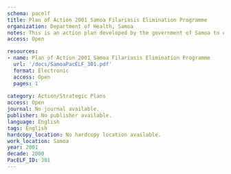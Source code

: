 ```yaml
---
schema: pacelf
title: Plan of Action 2001 Samoa Filariasis Elimination Programme
organization: Department of Health, Samoa
notes: This is an action plan developed by the government of Samoa to eliminate lymphatic filariasis in this country
access: Open

resources:
- name: Plan of Action 2001 Samoa Filariasis Elimination Programme
  url: '/docs/SamoaPacELF_301.pdf'
  format: Electronic
  access: Open
  pages: 1
 
category: Action/Strategic Plans
access: Open
journal: No journal available.
publisher: No publisher available. 
language: English 
tags: English 
hardcopy_location: No hardcopy location available.
work_location: Samoa
year: 2001
decade: 2000
PacELF_ID: 301
---
```

